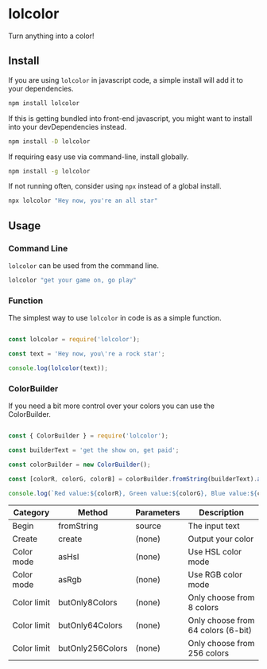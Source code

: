 # lolcolor
Turn anything into a color!

## Install

If you are using `lolcolor` in javascript code, a simple install will add it to your dependencies.

```bash
npm install lolcolor
```

If this is getting bundled into front-end javascript, you might want to install into your devDependencies instead.

```bash
npm install -D lolcolor

```

If requiring easy use via command-line, install globally. 

```bash
npm install -g lolcolor
```

If not running often, consider using `npx` instead of a global install.

```bash
npx lolcolor "Hey now, you're an all star"
```

## Usage

### Command Line

`lolcolor` can be used from the command line.

```bash
lolcolor "get your game on, go play"
```

### Function

The simplest way to use `lolcolor` in code is as a simple function.

```javascript

const lolcolor = require('lolcolor');

const text = 'Hey now, you\'re a rock star';

console.log(lolcolor(text));

```

### ColorBuilder

If you need a bit more control over your colors you can use the ColorBuilder.

```javascript

const { ColorBuilder } = require('lolcolor');

const builderText = 'get the show on, get paid';

const colorBuilder = new ColorBuilder();

const [colorR, colorG, colorB] = colorBuilder.fromString(builderText).asRgb().butOnly64Colors().create();

console.log(`Red value:${colorR}, Green value:${colorG}, Blue value:${colorB}`);

```

| Category    | Method           | Parameters     | Description                        |
| ----------- | ---------------- | -------------- | ---------------------------------- |
| Begin       | fromString       | source<string> | The input text                     |
| Create      | create           | (none)         | Output your color                  |
| Color mode  | asHsl            | (none)         | Use HSL color mode                 |
| Color mode  | asRgb            | (none)         | Use RGB color mode                 |
| Color limit | butOnly8Colors   | (none)         | Only choose from 8 colors          |
| Color limit | butOnly64Colors  | (none)         | Only choose from 64 colors (6-bit) |
| Color limit | butOnly256Colors | (none)         | Only choose from 256 colors        |
